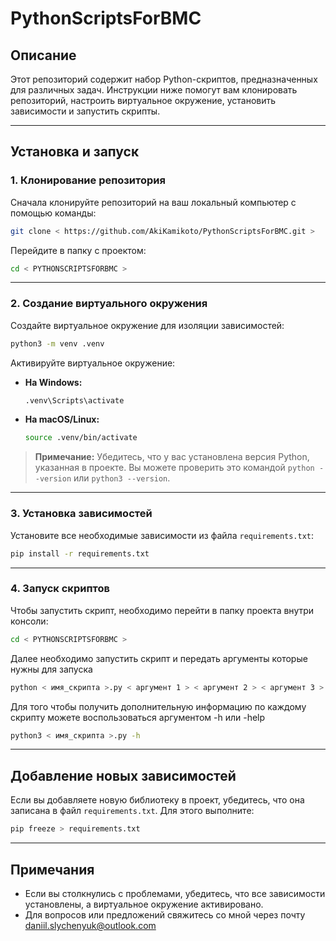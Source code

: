 # PythonScriptsForBMC

## Описание
Этот репозиторий содержит набор Python-скриптов, предназначенных для различных задач. Инструкции ниже помогут вам клонировать репозиторий, настроить виртуальное окружение, установить зависимости и запустить скрипты.

---

## Установка и запуск

### 1. Клонирование репозитория
Сначала клонируйте репозиторий на ваш локальный компьютер с помощью команды:

```bash
git clone < https://github.com/AkiKamikoto/PythonScriptsForBMC.git >
```

Перейдите в папку с проектом:

```bash
cd < PYTHONSCRIPTSFORBMC >
```

---

### 2. Создание виртуального окружения

Создайте виртуальное окружение для изоляции зависимостей:

```bash
python3 -m venv .venv
```

Активируйте виртуальное окружение:

- **На Windows:**
  ```bash
  .venv\Scripts\activate
  ```

- **На macOS/Linux:**
  ```bash
  source .venv/bin/activate
  ```

> **Примечание:** Убедитесь, что у вас установлена версия Python, указанная в проекте. Вы можете проверить это командой `python --version` или `python3 --version`.

---

### 3. Установка зависимостей

Установите все необходимые зависимости из файла `requirements.txt`:

```bash
pip install -r requirements.txt
```

---

### 4. Запуск скриптов

Чтобы запустить скрипт, необходимо перейти в папку проекта внутри консоли:

```bash
cd < PYTHONSCRIPTSFORBMC >
```
Далее необходимо запустить скрипт и передать аргументы которые нужны для запуска

```bash
python < имя_скрипта >.py < аргумент 1 > < аргумент 2 > < аргумент 3 >
```

Для того чтобы получить дополнительную информацию по каждому скрипту можете воспользоваться аргументом -h или -help

```bash
python3 < имя_скрипта >.py -h
```

---

## Добавление новых зависимостей
Если вы добавляете новую библиотеку в проект, убедитесь, что она записана в файл `requirements.txt`. Для этого выполните:

```bash
pip freeze > requirements.txt
```

---

## Примечания
- Если вы столкнулись с проблемами, убедитесь, что все зависимости установлены, а виртуальное окружение активировано.
- Для вопросов или предложений свяжитесь со мной через почту daniil.slychenyuk@outlook.com

